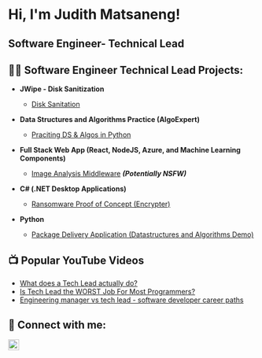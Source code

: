 <h1>Hi, I'm Judith Matsaneng! <h2> Software Engineer- Technical Lead

<h2>👨‍💻 Software Engineer Technical Lead Projects:</h2>

- <b>JWipe - Disk Sanitization</b>
  - [Disk Sanitation](https://github.com/JudithMatsaneng/JWipe---Disk-Sanitization)
    
- <b>Data Structures and Algorithms Practice (AlgoExpert)</b>
  - [Praciting DS & Algos in Python](https://github.com/joshmadakor1/Algorithms-Practice)
- <b>Full Stack Web App (React, NodeJS, Azure, and Machine Learning Components)</b>
  - [Image Analysis Middleware](https://github.com/joshmadakor1/4chan-Image-Analysis-Middleware-C964) <b><i>(Potentially NSFW)</b></i>
- <b>C# (.NET Desktop Applications)</b>
  - [Ransomware Proof of Concept (Encrypter)](https://github.com/joshmadakor1/EncrypterPOC)
- <b>Python</b>
  - [Package Delivery Application (Datastructures and Algorithms Demo)](https://github.com/joshmadakor1/Package-Delivery-Pathfinding-Algorithm)

<h2>📺 Popular YouTube Videos</h2>

- [What does a Tech Lead actually do?](https://www.youtube.com/watch?app=desktop&v=m6FhegAiliI&t=0s)
- [Is Tech Lead the WORST Job For Most Programmers?](https://www.youtube.com/watch?v=0EvRSD1-jII)
-  [Engineering manager vs tech lead - software developer career paths](https://www.youtube.com/watch?v=c8EpbCf28x0)


<h2> 🤳 Connect with me:</h2>


[<img align="left" alt="JoshMadakor | LinkedIn" width="22px" src="https://cdn.jsdelivr.net/npm/simple-icons@v3/icons/linkedin.svg" />][linkedin]

[linkedin]:https://www.linkedin.com/in/judith-m-533169196/ 

<!--
**joshmadakor1/joshmadakor1** is a ✨ _special_ ✨ repository because its `README.md` (this file) appears on your GitHub profile.

Here are some ideas to get you started:

- 🔭 I’m currently working on ...
- 🌱 I’m currently learning ...
- 👯 I’m looking to collaborate on ...
- 🤔 I’m looking for help with ...
- 💬 Ask me about ...
- 📫 How to reach me: ...
- 😄 Pronouns: ...
- ⚡ Fun fact: ...
-->
